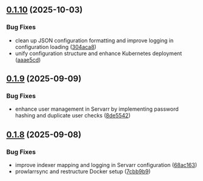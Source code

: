 ## [0.1.10](https://github.com/robbeverhelst/Preparr/compare/v0.1.9...v0.1.10) (2025-10-03)


### Bug Fixes

* clean up JSON configuration formatting and improve logging in configuration loading ([304aca8](https://github.com/robbeverhelst/Preparr/commit/304aca8838891b45f4ad6800c2fb1aef7d6ef39a))
* unify configuration structure and enhance Kubernetes deployment ([aaae5cd](https://github.com/robbeverhelst/Preparr/commit/aaae5cdfbc3c4e05a09d735b50cd78dac6552a22))

## [0.1.9](https://github.com/robbeverhelst/Preparr/compare/v0.1.8...v0.1.9) (2025-09-09)


### Bug Fixes

* enhance user management in Servarr by implementing password hashing and duplicate user checks ([8de5542](https://github.com/robbeverhelst/Preparr/commit/8de554287b9ad4ea1bc3d406565c4a0602d703d5))

## [0.1.8](https://github.com/robbeverhelst/Preparr/compare/v0.1.7...v0.1.8) (2025-09-08)


### Bug Fixes

* improve indexer mapping and logging in Servarr configuration ([68ac163](https://github.com/robbeverhelst/Preparr/commit/68ac163b5b13c9c5ce040d8b4471b245674c37e8))
* prowlarrsync and restructure Docker setup ([7cbb9b9](https://github.com/robbeverhelst/Preparr/commit/7cbb9b95d842ab2ea24faf8afeed38da1bd13542))
